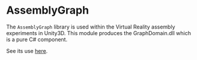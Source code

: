 # AssemblyGraph

The `AssemblyGraph` library is used within the Virtual Reality assembly experiments in Unity3D. 
This module produces the GraphDomain.dll which is a pure C# component.

See its use [here](https://github.com/Steedalion/UnityFactory-AssemblyGraph).
